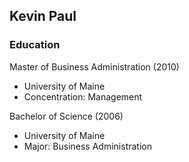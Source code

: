 ## Kevin Paul

### Education

Master of Business Administration (2010)
* University of Maine
* Concentration: Management

Bachelor of Science (2006)
* University of Maine
* Major: Business Administration
